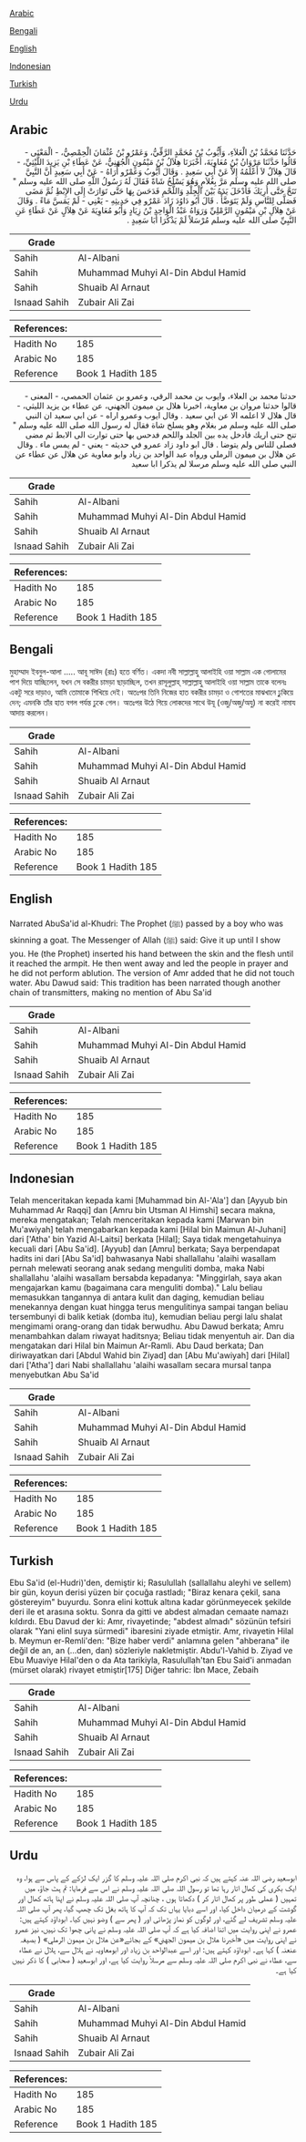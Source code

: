 [Arabic](#arabic)

[Bengali](#bengali)

[English](#english)

[Indonesian](#indonesian)

[Turkish](#turkish)

[Urdu](#urdu)

## Arabic


<div dir="rtl" lang="ar" style={{fontSize:'larger',backgroundColor:'#f8f9fa',padding:20}}>
حَدَّثَنَا مُحَمَّدُ بْنُ الْعَلاَءِ، وَأَيُّوبُ بْنُ مُحَمَّدٍ الرَّقِّيُّ، وَعَمْرُو بْنُ عُثْمَانَ الْحِمْصِيُّ، - الْمَعْنَى - قَالُوا حَدَّثَنَا مَرْوَانُ بْنُ مُعَاوِيَةَ، أَخْبَرَنَا هِلاَلُ بْنُ مَيْمُونٍ الْجُهَنِيُّ، عَنْ عَطَاءِ بْنِ يَزِيدَ اللَّيْثِيِّ، - قَالَ هِلاَلٌ لاَ أَعْلَمُهُ إِلاَّ عَنْ أَبِي سَعِيدٍ ‏.‏ وَقَالَ أَيُّوبُ وَعَمْرٌو أُرَاهُ - عَنْ أَبِي سَعِيدٍ أَنَّ النَّبِيَّ صلى الله عليه وسلم مَرَّ بِغُلاَمٍ وَهُوَ يَسْلُخُ شَاةً فَقَالَ لَهُ رَسُولُ اللَّهِ صلى الله عليه وسلم ‏"‏ تَنَحَّ حَتَّى أُرِيَكَ فَأَدْخَلَ يَدَهُ بَيْنَ الْجِلْدِ وَاللَّحْمِ فَدَحَسَ بِهَا حَتَّى تَوَارَتْ إِلَى الإِبْطِ ثُمَّ مَضَى فَصَلَّى لِلنَّاسِ وَلَمْ يَتَوَضَّأْ ‏.‏ قَالَ أَبُو دَاوُدَ زَادَ عَمْرٌو فِي حَدِيثِهِ - يَعْنِي - لَمْ يَمَسَّ مَاءً ‏.‏ وَقَالَ عَنْ هِلاَلِ بْنِ مَيْمُونٍ الرَّمْلِيِّ وَرَوَاهُ عَبْدُ الْوَاحِدِ بْنُ زِيَادٍ وَأَبُو مُعَاوِيَةَ عَنْ هِلاَلٍ عَنْ عَطَاءٍ عَنِ النَّبِيِّ صلى الله عليه وسلم مُرْسَلاً لَمْ يَذْكُرَا أَبَا سَعِيدٍ ‏.‏
</div>
<div style={{backgroundColor:'#f8f9fa',padding:20, marginBottom: 10}}><table> <thead> <tr> <th>Grade</th> <th></th> </tr> </thead> <tbody> <tr><td>Sahih</td><td>Al-Albani</td></tr><tr><td>Sahih</td><td>Muhammad Muhyi Al-Din Abdul Hamid</td></tr><tr><td>Sahih</td><td>Shuaib Al Arnaut</td></tr><tr><td>Isnaad Sahih</td><td>Zubair Ali Zai</td></tr></tbody></table><table> <thead> <tr> <th>References:</th> <th></th> </tr> </thead> <tbody><tr><td>Hadith No</td><td>185</td></tr><tr><td>Arabic No</td><td>185</td></tr><tr><td>Reference</td><td>Book 1 Hadith 185</td></tr></tbody></table></div>


<div dir="rtl" lang="ar" style={{fontSize:'larger',backgroundColor:'#f8f9fa',padding:20}}>
حدثنا محمد بن العلاء، وايوب بن محمد الرقي، وعمرو بن عثمان الحمصي، - المعنى - قالوا حدثنا مروان بن معاوية، اخبرنا هلال بن ميمون الجهني، عن عطاء بن يزيد الليثي، - قال هلال لا اعلمه الا عن ابي سعيد . وقال ايوب وعمرو اراه - عن ابي سعيد ان النبي صلى الله عليه وسلم مر بغلام وهو يسلخ شاة فقال له رسول الله صلى الله عليه وسلم " تنح حتى اريك فادخل يده بين الجلد واللحم فدحس بها حتى توارت الى الابط ثم مضى فصلى للناس ولم يتوضا . قال ابو داود زاد عمرو في حديثه - يعني - لم يمس ماء . وقال عن هلال بن ميمون الرملي ورواه عبد الواحد بن زياد وابو معاوية عن هلال عن عطاء عن النبي صلى الله عليه وسلم مرسلا لم يذكرا ابا سعيد
</div>
<div style={{backgroundColor:'#f8f9fa',padding:20, marginBottom: 10}}><table> <thead> <tr> <th>Grade</th> <th></th> </tr> </thead> <tbody> <tr><td>Sahih</td><td>Al-Albani</td></tr><tr><td>Sahih</td><td>Muhammad Muhyi Al-Din Abdul Hamid</td></tr><tr><td>Sahih</td><td>Shuaib Al Arnaut</td></tr><tr><td>Isnaad Sahih</td><td>Zubair Ali Zai</td></tr></tbody></table><table> <thead> <tr> <th>References:</th> <th></th> </tr> </thead> <tbody><tr><td>Hadith No</td><td>185</td></tr><tr><td>Arabic No</td><td>185</td></tr><tr><td>Reference</td><td>Book 1 Hadith 185</td></tr></tbody></table></div>

## Bengali


<div dir="ltr" lang="bn" style={{fontSize:'larger',backgroundColor:'#f8f9fa',padding:20}}>
মুহাম্মাদ ইবনুল-আলা ..... আবূ সাঈদ (রাঃ) হতে বর্ণিত। একদা নবী সাল্লাল্লাহু আলাইহি ওয়া সাল্লাম এক গোলামের পাশ দিয়ে যাচ্ছিলেন, যখন সে বকরীর চামড়া ছাড়াচ্ছিল, তখন রাসূলুল্লাহ্ সাল্লাল্লাহু আলাইহি ওয়া সাল্লাম তাকে বলেনঃ একটু সরে দাড়াও, আমি তোমাকে শিখিয়ে দেই। অতঃপর তিনি নিজের হাত বকরীর চামড়া ও গোশতের মাঝখানে ঢ়ুকিয়ে দেন; এমনকি তাঁর হাত বগল পর্যন্ত ঢুকে গেল। অতঃপর উঠে গিয়ে লোকদের সাথে উযূ (ওজু/অজু/অযু) না করেই নামায আদায় করলেন।
</div>
<div style={{backgroundColor:'#f8f9fa',padding:20, marginBottom: 10}}><table> <thead> <tr> <th>Grade</th> <th></th> </tr> </thead> <tbody> <tr><td>Sahih</td><td>Al-Albani</td></tr><tr><td>Sahih</td><td>Muhammad Muhyi Al-Din Abdul Hamid</td></tr><tr><td>Sahih</td><td>Shuaib Al Arnaut</td></tr><tr><td>Isnaad Sahih</td><td>Zubair Ali Zai</td></tr></tbody></table><table> <thead> <tr> <th>References:</th> <th></th> </tr> </thead> <tbody><tr><td>Hadith No</td><td>185</td></tr><tr><td>Arabic No</td><td>185</td></tr><tr><td>Reference</td><td>Book 1 Hadith 185</td></tr></tbody></table></div>

## English


<div dir="ltr" lang="en" style={{fontSize:'larger',backgroundColor:'#f8f9fa',padding:20}}>
Narrated AbuSa'id al-Khudri: The Prophet (ﷺ) passed by a boy who was skinning a goat. The Messenger of Allah (ﷺ) said: Give it up until I show you. He (the Prophet) inserted his hand between the skin and the flesh until it reached the armpit. He then went away and led the people in prayer and he did not perform ablution. The version of Amr added that he did not touch water. Abu Dawud said: This tradition has been narrated though another chain of transmitters, making no mention of Abu Sa'id
</div>
<div style={{backgroundColor:'#f8f9fa',padding:20, marginBottom: 10}}><table> <thead> <tr> <th>Grade</th> <th></th> </tr> </thead> <tbody> <tr><td>Sahih</td><td>Al-Albani</td></tr><tr><td>Sahih</td><td>Muhammad Muhyi Al-Din Abdul Hamid</td></tr><tr><td>Sahih</td><td>Shuaib Al Arnaut</td></tr><tr><td>Isnaad Sahih</td><td>Zubair Ali Zai</td></tr></tbody></table><table> <thead> <tr> <th>References:</th> <th></th> </tr> </thead> <tbody><tr><td>Hadith No</td><td>185</td></tr><tr><td>Arabic No</td><td>185</td></tr><tr><td>Reference</td><td>Book 1 Hadith 185</td></tr></tbody></table></div>

## Indonesian


<div dir="ltr" lang="id" style={{fontSize:'larger',backgroundColor:'#f8f9fa',padding:20}}>
Telah menceritakan kepada kami [Muhammad bin Al-'Ala'] dan [Ayyub bin Muhammad Ar Raqqi] dan [Amru bin Utsman Al Himshi] secara makna, mereka mengatakan; Telah menceritakan kepada kami [Marwan bin Mu'awiyah] telah mengabarkan kepada kami [Hilal bin Maimun Al-Juhani] dari ['Atha' bin Yazid Al-Laitsi] berkata [Hilal]; Saya tidak mengetahuinya kecuali dari [Abu Sa'id]. [Ayyub] dan [Amru] berkata; Saya berpendapat hadits ini dari [Abu Sa'id] bahwasanya Nabi shallallahu 'alaihi wasallam pernah melewati seorang anak sedang menguliti domba, maka Nabi shallallahu 'alaihi wasallam bersabda kepadanya: "Minggirlah, saya akan mengajarkan kamu (bagaimana cara menguliti domba)." Lalu beliau memasukkan tangannya di antara kulit dan daging, kemudian beliau menekannya dengan kuat hingga terus mengulitinya sampai tangan beliau tersembunyi di balik ketiak (domba itu), kemudian beliau pergi lalu shalat mengimami orang-orang dan tidak berwudhu. Abu Dawud berkata; Amru menambahkan dalam riwayat haditsnya; Beliau tidak menyentuh air. Dan dia mengatakan dari Hilal bin Maimun Ar-Ramli. Abu Daud berkata; Dan diriwayatkan dari [Abdul Wahid bin Ziyad] dan [Abu Mu'awiyah] dari [Hilal] dari ['Atha'] dari Nabi shallallahu 'alaihi wasallam secara mursal tanpa menyebutkan Abu Sa'id
</div>
<div style={{backgroundColor:'#f8f9fa',padding:20, marginBottom: 10}}><table> <thead> <tr> <th>Grade</th> <th></th> </tr> </thead> <tbody> <tr><td>Sahih</td><td>Al-Albani</td></tr><tr><td>Sahih</td><td>Muhammad Muhyi Al-Din Abdul Hamid</td></tr><tr><td>Sahih</td><td>Shuaib Al Arnaut</td></tr><tr><td>Isnaad Sahih</td><td>Zubair Ali Zai</td></tr></tbody></table><table> <thead> <tr> <th>References:</th> <th></th> </tr> </thead> <tbody><tr><td>Hadith No</td><td>185</td></tr><tr><td>Arabic No</td><td>185</td></tr><tr><td>Reference</td><td>Book 1 Hadith 185</td></tr></tbody></table></div>

## Turkish


<div dir="ltr" lang="tr" style={{fontSize:'larger',backgroundColor:'#f8f9fa',padding:20}}>
Ebu Sa'id (el-Hudri)'den, demiştir ki; Rasulullah (sallallahu aleyhi ve sellem) bir gün, koyun derisi yüzen bir çocuğa rastladı; "Biraz kenara çekil, sana göstereyim" buyurdu. Sonra elini kottuk altına kadar görünmeyecek şekilde deri ile et arasına soktu. Sonra da gitti ve abdest almadan cemaate namazı kıldırdı. Ebu Davud der ki: Amr, rivayetinde; "abdest almadı" sözünün tefsiri olarak "Yani elinl suya sürmedi" ibaresini ziyade etmiştir. Amr, rivayetin Hilal b. Meymun er-Remli'den: "Bize haber verdi" anlamına gelen "ahberana" ile değil de an, an (...den, dan) sözleriyle nakletmiştir. Abdu'l-Vahid b. Ziyad ve Ebu Muaviye Hilal'den o da Ata tarikiyla, Rasulullah'tan Ebu Said'i anmadan (mürset olarak) rivayet etmiştir[175] Diğer tahric: İbn Mace, Zebaih
</div>
<div style={{backgroundColor:'#f8f9fa',padding:20, marginBottom: 10}}><table> <thead> <tr> <th>Grade</th> <th></th> </tr> </thead> <tbody> <tr><td>Sahih</td><td>Al-Albani</td></tr><tr><td>Sahih</td><td>Muhammad Muhyi Al-Din Abdul Hamid</td></tr><tr><td>Sahih</td><td>Shuaib Al Arnaut</td></tr><tr><td>Isnaad Sahih</td><td>Zubair Ali Zai</td></tr></tbody></table><table> <thead> <tr> <th>References:</th> <th></th> </tr> </thead> <tbody><tr><td>Hadith No</td><td>185</td></tr><tr><td>Arabic No</td><td>185</td></tr><tr><td>Reference</td><td>Book 1 Hadith 185</td></tr></tbody></table></div>

## Urdu


<div dir="rtl" lang="ur" style={{fontSize:'larger',backgroundColor:'#f8f9fa',padding:20}}>
ابوسعید رضی اللہ عنہ کہتے ہیں کہ نبی اکرم صلی اللہ علیہ وسلم کا گزر ایک لڑکے کے پاس سے ہوا، وہ ایک بکری کی کھال اتار رہا تھا تو رسول اللہ صلی اللہ علیہ وسلم نے اس سے فرمایا: تم ہٹ جاؤ، میں تمہیں ( عملی طور پر کھال اتار کر ) دکھاتا ہوں ، چنانچہ آپ صلی اللہ علیہ وسلم نے اپنا ہاتھ کھال اور گوشت کے درمیان داخل کیا، اور اسے دبایا یہاں تک کہ آپ کا ہاتھ بغل تک چھپ گیا، پھر آپ صلی اللہ علیہ وسلم تشریف لے گئے، اور لوگوں کو نماز پڑھائی اور ( پھر سے ) وضو نہیں کیا۔ ابوداؤد کہتے ہیں: عمرو نے اپنی روایت میں اتنا اضافہ کیا ہے کہ آپ صلی اللہ علیہ وسلم نے پانی چھوا تک نہیں، نیز عمرو نے اپنی روایت میں «أخبرنا هلال بن ميمون الجهني» کے بجائے«عن هلال بن ميمون الرملي» ( بصیغہ عنعنہ ) کہا ہے۔ ابوداؤد کہتے ہیں: اور اسے عبدالواحد بن زیاد اور ابومعاویہ نے ہلال سے، ہلال نے عطاء سے، عطاء نے نبی اکرم صلی اللہ علیہ وسلم سے مرسلاً روایت کیا ہے، اور ابوسعید ( صحابی ) کا ذکر نہیں کیا ہے۔
</div>
<div style={{backgroundColor:'#f8f9fa',padding:20, marginBottom: 10}}><table> <thead> <tr> <th>Grade</th> <th></th> </tr> </thead> <tbody> <tr><td>Sahih</td><td>Al-Albani</td></tr><tr><td>Sahih</td><td>Muhammad Muhyi Al-Din Abdul Hamid</td></tr><tr><td>Sahih</td><td>Shuaib Al Arnaut</td></tr><tr><td>Isnaad Sahih</td><td>Zubair Ali Zai</td></tr></tbody></table><table> <thead> <tr> <th>References:</th> <th></th> </tr> </thead> <tbody><tr><td>Hadith No</td><td>185</td></tr><tr><td>Arabic No</td><td>185</td></tr><tr><td>Reference</td><td>Book 1 Hadith 185</td></tr></tbody></table></div>